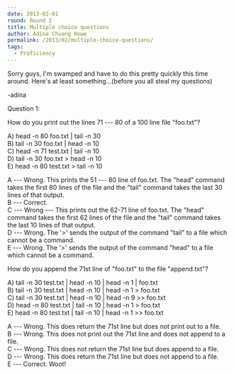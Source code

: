 ```yaml
---
date: 2013-02-01
round: Round 2
title: Multiple choice questions
author: Adina Chuang Howe
permalink: /2013/02/multiple-choice-questions/
tags:
  - Proficiency
---
```

Sorry guys, I'm swamped and have to do this pretty quickly this time around. Here's at least something...(before you all steal my questions)

-adina

Question 1:

How do you print out the lines 71 --- 80 of a 100 line file "foo.txt"?

A) head -n 80 foo.txt | tail -n 30  
B) tail -n 30 foo.txt | head -n 10  
C) head -n 71 test.txt | tail -n 10  
D) tail -n 30 foo.txt > head -n 10  
E) head -n 80 test.txt > tail -n 10

A --- Wrong. This prints the 51 --- 80 line of foo.txt. The "head" command takes the first 80 lines of the file and the "tail" command takes the last 30 lines of that output.  
B --- Correct.  
C --- Wrong --- This prints out the 62-71 line of foo.txt. The "head" command takes the first 62 lines of the file and the "tail" command takes the last 10 lines of that output.  
D --- Wrong. The '>' sends the output of the command "tail" to a file which cannot be a command.  
E --- Wrong. The '>' sends the output of the command "head" to a file which cannot be a command. 

How do you append the 71st line of "foo.txt" to the file "append.txt"?

A) tail -n 30 test.txt | head -n 10 | head -n 1 | foo.txt  
B) tail -n 30 test.txt | head -n 10 | head -n 1 > foo.txt  
C) tail -n 30 test.txt | head -n 10 | head -n 9 >> foo.txt  
D) head -n 80 test.txt | tail -n 10 | head -n 1 > foo.txt  
E) head -n 80 test.txt | tail -n 10 | head -n 1 >> foo.txt

A --- Wrong. This does return the 71st line but does not print out to a file.  
B --- Wrong. This does not print out the 71st line and does not append to a file.  
C --- Wrong. This does not return the 71st line but does append to a file.  
D --- Wrong. This does return the 71st line but does not append to a file.  
E --- Correct. Woot!
